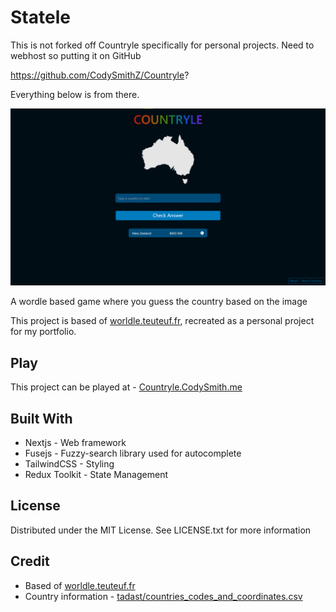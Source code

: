 # Statele
This is not forked off Countryle specifically for personal projects. Need to webhost so putting it on GitHub

https://github.com/CodySmithZ/Countryle?

Everything below is from there.

<p align="center">
  <img src="Countryle.png?raw=true" alt="Project webpage"/>
</p>

A wordle based game where you guess the country based on the image

This project is based of [worldle.teuteuf.fr](https://worldle.teuteuf.fr/), recreated as a personal project for my portfolio.

## Play
This project can be played at - [Countryle.CodySmith.me](http://countryle.codysmith.me/)

## Built With

 - Nextjs - Web framework
 - Fusejs - Fuzzy-search library used for autocomplete 
 - TailwindCSS - Styling
 - Redux Toolkit - State Management  

## License
Distributed under the MIT License. See LICENSE.txt for more information

## Credit
 - Based of [worldle.teuteuf.fr](https://worldle.teuteuf.fr/)
 - Country information - [tadast/countries_codes_and_coordinates.csv](https://gist.github.com/tadast/8827699)
